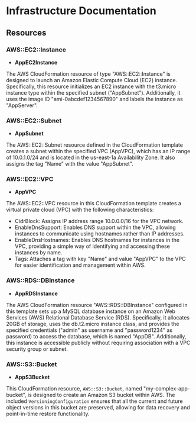 # Infrastructure Documentation
## Resources
### AWS::EC2::Instance
- **AppEC2Instance**

The AWS CloudFormation resource of type "AWS::EC2::Instance" is designed to launch an Amazon Elastic Compute Cloud (EC2) instance. Specifically, this resource initializes an EC2 instance with the t3.micro instance type within the specified subnet ("AppSubnet"). Additionally, it uses the image ID "ami-0abcdef1234567890" and labels the instance as "AppServer".
### AWS::EC2::Subnet
- **AppSubnet**

The AWS::EC2::Subnet resource defined in the CloudFormation template creates a subnet within the specified VPC (AppVPC), which has an IP range of 10.0.1.0/24 and is located in the us-east-1a Availability Zone. It also assigns the tag "Name" with the value "AppSubnet".
### AWS::EC2::VPC
- **AppVPC**

The AWS::EC2::VPC resource in this CloudFormation template creates a virtual private cloud (VPC) with the following characteristics:

- CidrBlock: Assigns IP address range 10.0.0.0/16 for the VPC network.
- EnableDnsSupport: Enables DNS support within the VPC, allowing instances to communicate using hostnames rather than IP addresses.
- EnableDnsHostnames: Enables DNS hostnames for instances in the VPC, providing a simple way of identifying and accessing these instances by name.
- Tags: Attaches a tag with key "Name" and value "AppVPC" to the VPC for easier identification and management within AWS.
### AWS::RDS::DBInstance
- **AppRDSInstance**

The AWS CloudFormation resource "AWS::RDS::DBInstance" configured in this template sets up a MySQL database instance on an Amazon Web Services (AWS) Relational Database Service (RDS). Specifically, it allocates 20GB of storage, uses the db.t2.micro instance class, and provides the specified credentials ("admin" as username and "password1234" as password) to access the database, which is named "AppDB". Additionally, this instance is accessible publicly without requiring association with a VPC security group or subnet.
### AWS::S3::Bucket
- **AppS3Bucket**

This CloudFormation resource, `AWS::S3::Bucket`, named "my-complex-app-bucket", is designed to create an Amazon S3 bucket within AWS. The included `VersioningConfiguration` ensures that all the current and future object versions in this bucket are preserved, allowing for data recovery and point-in-time restore functionality.
